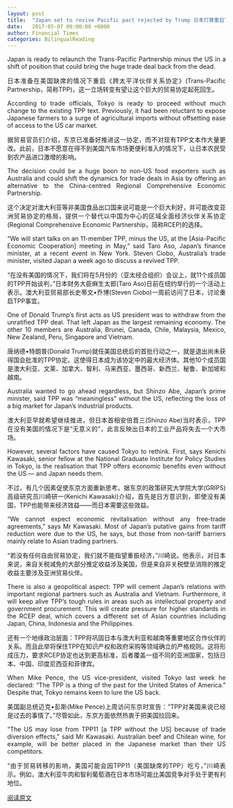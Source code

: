 ```yaml
---
layout: post
title:  "Japan set to revive Pacific pact rejected by Trump 日本打算重启TPP"
date:   2017-05-07 00:00:00 +0800
author: Financial Times
categories: BilingualReading
---
```


<p align="justify">
Japan is ready to relaunch the Trans-Pacific Partnership minus the US in a shift of position that could bring the huge trade deal back from the dead.
</p>
<p align="justify">
日本准备在美国缺席的情况下重启《跨太平洋伙伴关系协定》(Trans-Pacific Partnership，简称TPP)，这一立场转变有望让这个巨大的贸易协定起死回生。
</p>
<p align="justify">
According to trade officials, Tokyo is ready to proceed without much change to the existing TPP text. Previously, it had been reluctant to expose Japanese farmers to a surge of agricultural imports without offsetting ease of access to the US car market.
</p>
<p align="justify">
据贸易官员们介绍，东京已准备好推进这一协定，而不对现有TPP文本作大量更改。此前，日本不愿意在得不到美国汽车市场更便利准入的情况下，让日本农民受到农产品进口激增的影响。
</p>
<p align="justify">
The decision could be a huge boon to non-US food exporters such as Australia and could shift the dynamics for trade deals in Asia by offering an alternative to the China-centred Regional Comprehensive Economic Partnership.
</p>
<p align="justify">
这个决定对澳大利亚等非美国食品出口国来说可能是一个巨大利好，并可能改变亚洲贸易协定的格局，提供一个替代以中国为中心的区域全面经济伙伴关系协定(Regional Comprehensive Economic Partnership，简称RCEP)的选择。
</p>
<p align="justify">
“We will start talks on an 11-member TPP, minus the US, at the [Asia-Pacific Economic Cooperation] meeting in May,” said Taro Aso, Japan’s finance minister, at a recent event in New York. Steven Ciobo, Australia’s trade minister, visited Japan a week ago to discuss a revived TPP.
</p>
<p align="justify">
“在没有美国的情况下，我们将在5月份的（亚太经合组织）会议上，就11个成员国的TPP开始谈判，”日本财务大臣麻生太郎(Taro Aso)日前在纽约举行的一个活动上表示。澳大利亚贸易部长史蒂文•乔博(Steven Ciobo)一周前访问了日本，讨论重启TPP事宜。
</p>
<p align="justify">
One of Donald Trump’s first acts as US president was to withdraw from the unratified TPP deal. That left Japan as the largest remaining economy. The other 10 members are Australia, Brunei, Canada, Chile, Malaysia, Mexico, New Zealand, Peru, Singapore and Vietnam.
</p>
<p align="justify">
唐纳德•特朗普(Donald Trump)就任美国总统后的首批行动之一，就是退出尚未获得国会批准的TPP协定。这使得日本成为该协定中的最大经济体。其他10个成员国是澳大利亚、文莱、加拿大、智利、马来西亚、墨西哥、新西兰、秘鲁、新加坡和越南。
</p>
<p align="justify">
Australia wanted to go ahead regardless, but Shinzo Abe, Japan’s prime minister, said TPP was “meaningless” without the US, reflecting the loss of a big market for Japan’s industrial products.
</p>
<p align="justify">
澳大利亚早就希望继续推进，但日本首相安倍晋三(Shinzo Abe)当时表示，TPP在没有美国的情况下是“无意义的”，此言反映出日本的工业产品将失去一个大市场。
</p>
<p align="justify">
However, several factors have caused Tokyo to rethink. First, says Kenichi Kawasaki, senior fellow at the National Graduate Institute for Policy Studies in Tokyo, is the realisation that TPP offers economic benefits even without the US — and Japan needs them.
</p>
<p align="justify">
不过，有几个因素促使东京方面重新思考。据东京的政策研究大学院大学(GRIPS)高级研究员川崎研一(Kenichi Kawasaki)介绍，首先是日方意识到，即使没有美国，TPP也能带来经济效益——而日本需要这些效益。
</p>
<p align="justify">
“We cannot expect economic revitalisation without any free-trade agreements,” says Mr Kawasaki. Most of Japan’s putative gains from tariff reduction were due to the US, he says, but those from non-tariff barriers mainly relate to Asian trading partners.
</p>
<p align="justify">
“若没有任何自由贸易协定，我们就不能指望重振经济，”川崎说。他表示，对日本来说，来自关税减免的大部分推定收益涉及美国，但是来自非关税壁垒消除的推定收益主要涉及亚洲贸易伙伴。
</p>
<p align="justify">
There is also a geopolitical aspect: TPP will cement Japan’s relations with important regional partners such as Australia and Vietnam. Furthermore, it will keep alive TPP’s tough rules in areas such as intellectual property and government procurement. This will create pressure for higher standards in the RCEP deal, which covers a different set of Asian countries including Japan, China, Indonesia and the Philippines.
</p>
<p align="justify">
还有一个地缘政治层面：TPP将巩固日本与澳大利亚和越南等重要地区合作伙伴的关系。而且此举将保住TPP在知识产权和政府采购等领域确立的严格规则。这将形成压力，要求RCEP协定也达到更高标准，后者覆盖一组不同的亚洲国家，包括日本、中国、印度尼西亚和菲律宾。
</p>
<p align="justify">
When Mike Pence, the US vice-president, visited Tokyo last week he declared: “The TPP is a thing of the past for the United States of America.” Despite that, Tokyo remains keen to lure the US back.
</p>
<p align="justify">
美国副总统迈克•彭斯(Mike Pence)上周访问东京时宣告：“TPP对美国来说已经是过去的事情了。”尽管如此，东京方面依然热衷于把美国拉回来。
</p>
<p align="justify">
“The US may lose from TPP11 [a TPP without the US] because of trade diversion effects,” said Mr Kawasaki. Australian beef and Chilean wine, for example, will be better placed in the Japanese market than their US competitors.
</p>
<p align="justify">
“由于贸易转移的影响，美国可能会因TPP11（美国缺席的TPP）吃亏，”川崎表示。例如，澳大利亚牛肉和智利葡萄酒在日本市场可能比美国竞争对手处于更有利地位。
</p>

[阅读原文](http://www.ftchinese.com/story/001072310/ce#adchannelID=1100)